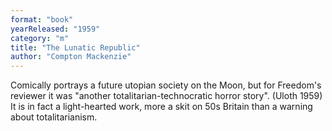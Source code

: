 ```yaml
---
format: "book"
yearReleased: "1959"
category: "m"
title: "The Lunatic Republic"
author: "Compton Mackenzie"
---
```

Comically portrays a future utopian society on the Moon,  but for Freedom's reviewer it was "another totalitarian-technocratic  horror story". (Uloth 1959) It is in fact a light-hearted work, more a skit on  50s Britain than a warning about totalitarianism.
 